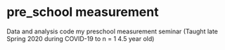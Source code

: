 # pre_school measurement

Data and analysis code my preschool measurement seminar (Taught late Spring 2020 during COVID-19 to n = 1 4.5 year old)
